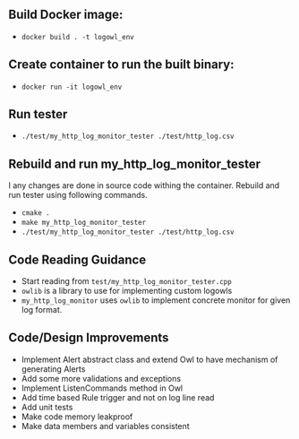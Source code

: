## Build Docker image:
- `docker build . -t logowl_env`

## Create container to run the built binary:
- `docker run -it logowl_env`

## Run tester
- `./test/my_http_log_monitor_tester ./test/http_log.csv`

## Rebuild and run my_http_log_monitor_tester
I any changes are done in source code withing the container.
Rebuild and run tester using following commands.
- `cmake .`
- `make my_http_log_monitor_tester`
- `./test/my_http_log_monitor_tester ./test/http_log.csv`

## Code Reading Guidance
- Start reading from `test/my_http_log_monitor_tester.cpp`
- `owlib` is a library to use for implementing custom logowls
- `my_http_log_monitor` uses `owlib` to implement concrete monitor for given log format.

## Code/Design Improvements
- Implement Alert abstract class and extend Owl to have mechanism of generating Alerts
- Add some more validations and exceptions
- Implement ListenCommands method in Owl
- Add time based Rule trigger and not on log line read
- Add unit tests
- Make code memory leakproof
- Make data members and variables consistent